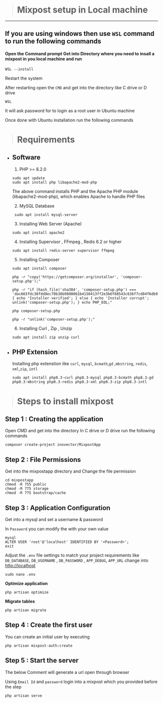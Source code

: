># Mixpost setup in Local machine

---

## If you are using windows then use `WSL` command to run the following commands  

#### Open the Command prompt Get into Directory where you need to insall a mixpost in you local machine and run

```
WSL --install 
```

Restart the system

After restarting open the `CMD` and get into the directory like C drive or D drive  

```
WSL
```

It will ask password for to login as a root user in Ubuntu machine

Once done with Ubuntu installation run the following commands

># **Requirements**
>
- ## **Software**

  1. PHP >= 8.2.0

   ```
   sudo apt update
   sudo apt install php libapache2-mod-php
  ```

    The above  command installs PHP and the Apache PHP module (libapache2-mod-php), which enables Apache to handle PHP files

  2. MySQL Database

   ```
    sudo apt install mysql-server
   ```

  3. Installing Web Server (Apache)

   ```
   sudo apt install apache2
   ```

  4. Installing Supervisor , FFmpeg , Redis 6.2 or higher

   ```
   sudo apt install redis-server supervisor ffmpeg
   ```

  5. Installing Composer

   ```
   sudo apt install composer

   php -r "copy('https://getcomposer.org/installer', 'composer-setup.php');"
   
   php -r "if (hash_file('sha384', 'composer-setup.php') ===        'dac665fdc30fdd8ec78b38b9800061b4150413ff2e3b6f88543c636f7cd84f6db9189d43a81e5503cda447da73c7e5b6') { echo 'Installer verified'; } else { echo 'Installer corrupt'; unlink('composer-setup.php'); } echo PHP_EOL;"
   
   php composer-setup.php

   php -r "unlink('composer-setup.php');"
   ```

  6. Installing  Curl , Zip ,  Unzip

  ```
  sudo apt install zip unzip curl 
  ```

- ## **PHP Extension**

   Installing php extenstion like `curl`, `mysql`,   `bcmath`,`gd` ,`mbstring`, `redis`, `xml`,`zip`, `intl`

    ```
    sudo apt install php8.3-curl php8.3-mysql php8.3-bcmath php8.3-gd php8.3-mbstring php8.3-redis php8.3-xml php8.3-zip php8.3-intl

    ```

> # Steps to install mixpost

## Step 1 : **Creating the application**

Open CMD and get into the directory In C drive or D drive run the following commands

   ```
   composer create-project inovector/MixpostApp
   ```

## Step 2 : **File Permissions**

Get into the mixpostapp directory and Change the file permission

  ```
  cd mixpostapp
  chmod -R 755 public
  chmod -R 775 storage
  chmod -R 775 bootstrap/cache
  ```

## Step 3 :  **Application Configuration**

Get into a mysql and set a username & password

In `Password`  you can modify the with your own value

  ```
  mysql 
  ALTER USER 'root'@'localhost' IDENTIFIED BY '<Password>';
  exit
  ```

Adjust the `.env` file settings to match your project requirements like `DB_DATABASE`, `DB_USERNAME` , `DB_PASSWORD` , `APP_DEBUG`, `APP_URL` change into <http://localhost>

  ```
  sudo nano .env
  ```

**Optimize application**

  ```
  php artisan optimize
  ```

**Migrate tables**

  ```
  php artisan migrate
  ```

## Step 4 : **Create the first user**

You can create an initial user by executing

  ```
  php artisan mixpost-auth:create
  ```

## Step 5 : **Start the server**

 The below Comment  will generate a url open through browser

  Using `Email Id` and `password` login into a mixpost which you provided before the step

  ```
  php artisan serve
  ```
